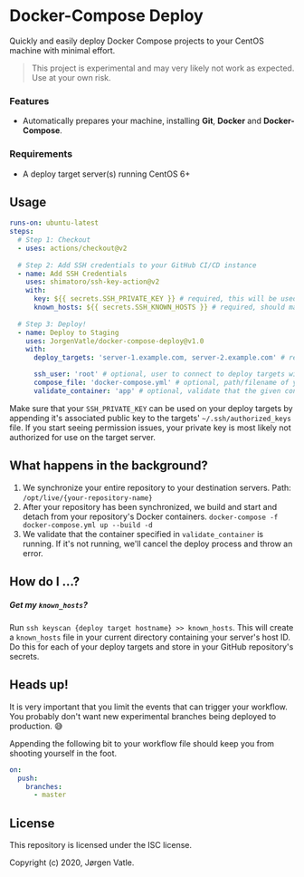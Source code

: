# Docker-Compose Deploy
Quickly and easily deploy Docker Compose projects to your CentOS machine with minimal effort.
> This project is experimental and may very likely not work as expected. Use at your own risk.

### Features
- Automatically prepares your machine, installing **Git**, **Docker** and **Docker-Compose**.

### Requirements
- A deploy target server(s) running CentOS 6+

## Usage

```yaml
runs-on: ubuntu-latest
steps:
  # Step 1: Checkout  
  - uses: actions/checkout@v2
  
  # Step 2: Add SSH credentials to your GitHub CI/CD instance 
  - name: Add SSH Credentials
    uses: shimatoro/ssh-key-action@v2
    with:
      key: ${{ secrets.SSH_PRIVATE_KEY }} # required, this will be used when transferring files to your deploy targets
      known_hosts: ${{ secrets.SSH_KNOWN_HOSTS }} # required, should match up with your deploy targets (see below)
    
  # Step 3: Deploy!
  - name: Deploy to Staging
    uses: JorgenVatle/docker-compose-deploy@v1.0
    with:
      deploy_targets: 'server-1.example.com, server-2.example.com' # required, comma separated list of servers to deploy to.

      ssh_user: 'root' # optional, user to connect to deploy targets with. Defaults to 'root'
      compose_file: 'docker-compose.yml' # optional, path/filename of your docker-compose file. Defaults to 'docker-compose.yml'
      validate_container: 'app' # optional, validate that the given container name is running. Otherwise, throw an error. Defaults to 'app' 
```
Make sure that your `SSH_PRIVATE_KEY` can be used on your deploy targets by appending it's associated public key to the
targets' `~/.ssh/authorized_keys` file. If you start seeing permission issues, your private key is most likely not authorized for use on the target server.

## What happens in the background?
1. We synchronize your entire repository to your destination servers. Path: `/opt/live/{your-repository-name}`
2. After your repository has been synchronized, we build and start and detach from your repository's Docker containers. `docker-compose -f docker-compose.yml up --build -d`
3. We validate that the container specified in `validate_container` is running. If it's not running, we'll cancel the deploy process and throw an error.

## How do I ...?
##### Get my `known_hosts`?
Run `ssh keyscan {deploy target hostname} >> known_hosts`. This will create a `known_hosts` file in your current
directory containing your server's host ID. Do this for each of your deploy targets and store in your GitHub
repository's secrets. 

## Heads up!
It is very important that you limit the events that can trigger your workflow. You probably don't want new experimental
branches being deployed to production. 😅

Appending the following bit to your workflow file should keep you from shooting yourself in the foot.
```yaml
on:
  push:
    branches:
      - master
```

## License
This repository is licensed under the ISC license.

Copyright (c) 2020, Jørgen Vatle.